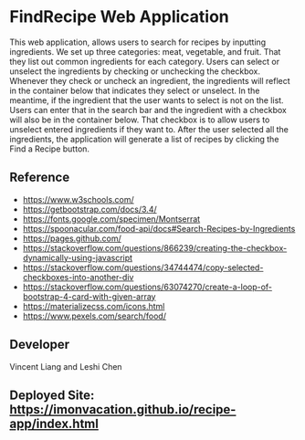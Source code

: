 # FindRecipe Web Application

This web application, allows users to search for recipes by inputting ingredients. We set up three categories: meat, vegetable, and fruit. That they list out common ingredients for each category.
Users can select or unselect the ingredients by checking or unchecking the checkbox. Whenever they check or uncheck an ingredient, the ingredients will reflect in the container below that indicates they select or unselect.
In the meantime, if the ingredient that the user wants to select is not on the list. Users can enter that in the search bar and the ingredient with a checkbox will also be in the container below. That checkbox is to allow users to unselect entered ingredients if they want to.
After the user selected all the ingredients, the application will generate a list of recipes by clicking the Find a Recipe button.

## Reference

- https://www.w3schools.com/
- https://getbootstrap.com/docs/3.4/
- https://fonts.google.com/specimen/Montserrat
- https://spoonacular.com/food-api/docs#Search-Recipes-by-Ingredients
- https://pages.github.com/
- https://stackoverflow.com/questions/866239/creating-the-checkbox-dynamically-using-javascript
- https://stackoverflow.com/questions/34744474/copy-selected-checkboxes-into-another-div
- https://stackoverflow.com/questions/63074270/create-a-loop-of-bootstrap-4-card-with-given-array
- https://materializecss.com/icons.html
- https://www.pexels.com/search/food/

## Developer

Vincent Liang and Leshi Chen

## Deployed Site: https://imonvacation.github.io/recipe-app/index.html
